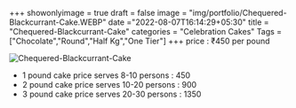 +++
showonlyimage = true
draft = false
image = "img/portfolio/Chequered-Blackcurrant-Cake.WEBP"
date ="2022-08-07T16:14:29+05:30"
title = "Chequered-Blackcurrant-Cake"
categories = "Celebration Cakes"
Tags = ["Chocolate","Round","Half Kg","One Tier"]
+++
price : ₹450 per pound
<!--more-->
![Chequered-Blackcurrant-Cake](/img/portfolio/Chequered-Blackcurrant-Cake.WEBP)
* 1 pound cake price serves 8-10 persons : 450
* 2 pound cake price serves 10-20 persons : 900
* 3 pound cake price serves 20-30 persons : 1350

